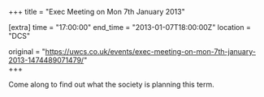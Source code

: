 +++
title = "Exec Meeting on Mon 7th January 2013"

[extra]
time = "17:00:00"
end_time = "2013-01-07T18:00:00Z"
location = "DCS"

original = "https://uwcs.co.uk/events/exec-meeting-on-mon-7th-january-2013-1474489071479/"    
+++

Come along to find out what the society is planning this term.

